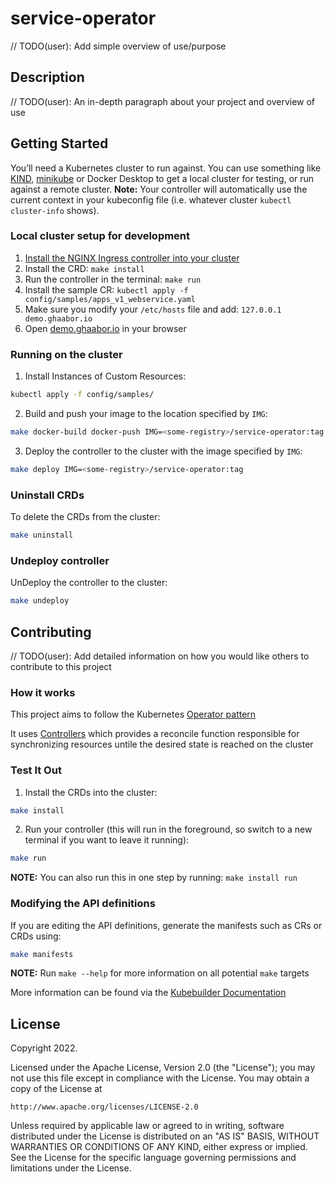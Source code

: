 # service-operator
// TODO(user): Add simple overview of use/purpose

## Description
// TODO(user): An in-depth paragraph about your project and overview of use

## Getting Started
You’ll need a Kubernetes cluster to run against. You can use something like [KIND](https://sigs.k8s.io/kind), [minikube](https://minikube.sigs.k8s.io/docs/) or Docker Desktop to get a local cluster for testing, or run against a remote cluster. 
**Note:** Your controller will automatically use the current context in your kubeconfig file (i.e. whatever cluster `kubectl cluster-info` shows).

### Local cluster setup for development
1. [Install the NGINX Ingress controller into your cluster](https://kubernetes.github.io/ingress-nginx/deploy/#quick-start)
2. Install the CRD: `make install`
3. Run the controller in the terminal: `make run`
4. Install the sample CR: `kubectl apply -f config/samples/apps_v1_webservice.yaml`
5. Make sure you modify your `/etc/hosts` file and add: `127.0.0.1 demo.ghaabor.io`
6. Open [demo.ghaabor.io](demo.ghaabor.io) in your browser

### Running on the cluster
1. Install Instances of Custom Resources:

```sh
kubectl apply -f config/samples/
```

2. Build and push your image to the location specified by `IMG`:
	
```sh
make docker-build docker-push IMG=<some-registry>/service-operator:tag
```
	
3. Deploy the controller to the cluster with the image specified by `IMG`:

```sh
make deploy IMG=<some-registry>/service-operator:tag
```

### Uninstall CRDs
To delete the CRDs from the cluster:

```sh
make uninstall
```

### Undeploy controller
UnDeploy the controller to the cluster:

```sh
make undeploy
```

## Contributing
// TODO(user): Add detailed information on how you would like others to contribute to this project

### How it works
This project aims to follow the Kubernetes [Operator pattern](https://kubernetes.io/docs/concepts/extend-kubernetes/operator/)

It uses [Controllers](https://kubernetes.io/docs/concepts/architecture/controller/) 
which provides a reconcile function responsible for synchronizing resources untile the desired state is reached on the cluster 

### Test It Out
1. Install the CRDs into the cluster:

```sh
make install
```

2. Run your controller (this will run in the foreground, so switch to a new terminal if you want to leave it running):

```sh
make run
```

**NOTE:** You can also run this in one step by running: `make install run`

### Modifying the API definitions
If you are editing the API definitions, generate the manifests such as CRs or CRDs using:

```sh
make manifests
```

**NOTE:** Run `make --help` for more information on all potential `make` targets

More information can be found via the [Kubebuilder Documentation](https://book.kubebuilder.io/introduction.html)

## License

Copyright 2022.

Licensed under the Apache License, Version 2.0 (the "License");
you may not use this file except in compliance with the License.
You may obtain a copy of the License at

    http://www.apache.org/licenses/LICENSE-2.0

Unless required by applicable law or agreed to in writing, software
distributed under the License is distributed on an "AS IS" BASIS,
WITHOUT WARRANTIES OR CONDITIONS OF ANY KIND, either express or implied.
See the License for the specific language governing permissions and
limitations under the License.

